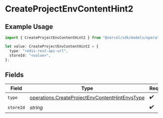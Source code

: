 # CreateProjectEnvContentHint2

## Example Usage

```typescript
import { CreateProjectEnvContentHint2 } from "@vercel/sdk/models/operations/createprojectenv.js";

let value: CreateProjectEnvContentHint2 = {
  type: "redis-rest-api-url",
  storeId: "<value>",
};
```

## Fields

| Field                                                                                                            | Type                                                                                                             | Required                                                                                                         | Description                                                                                                      |
| ---------------------------------------------------------------------------------------------------------------- | ---------------------------------------------------------------------------------------------------------------- | ---------------------------------------------------------------------------------------------------------------- | ---------------------------------------------------------------------------------------------------------------- |
| `type`                                                                                                           | [operations.CreateProjectEnvContentHintEnvsType](../../models/operations/createprojectenvcontenthintenvstype.md) | :heavy_check_mark:                                                                                               | N/A                                                                                                              |
| `storeId`                                                                                                        | *string*                                                                                                         | :heavy_check_mark:                                                                                               | N/A                                                                                                              |